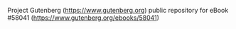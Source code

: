 Project Gutenberg (https://www.gutenberg.org) public repository for
eBook #58041 (https://www.gutenberg.org/ebooks/58041)
